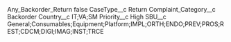 <?xml version="1.0" encoding="UTF-8"?>
<CustomMetadata xmlns="http://soap.sforce.com/2006/04/metadata" xmlns:xsi="http://www.w3.org/2001/XMLSchema-instance" xmlns:xsd="http://www.w3.org/2001/XMLSchema">
    <label>Any_Backorder_Return</label>
    <protected>false</protected>
    <values>
        <field>CaseType__c</field>
        <value xsi:type="xsd:string">Return</value>
    </values>
    <values>
        <field>Complaint_Category__c</field>
        <value xsi:type="xsd:string">Backorder</value>
    </values>
    <values>
        <field>Country__c</field>
        <value xsi:type="xsd:string">IT;VA;SM</value>
    </values>
    <values>
        <field>Priority__c</field>
        <value xsi:type="xsd:string">High</value>
    </values>
    <values>
        <field>SBU__c</field>
        <value xsi:type="xsd:string">General;Consumables;Equipment;Platform;IMPL;ORTH;ENDO;PREV;PROS;REST;CDCM;DIGI;IMAG;INST;TRCE</value>
    </values>
</CustomMetadata>
